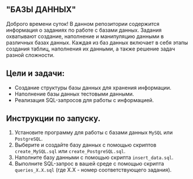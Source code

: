 ## "БАЗЫ ДАННЫХ"
Доброго времени суток! В данном репозитории содержится информация о заданиях по работе с базами данных.
Задания охватывают создание, наполнение и манипуляцию данными в различных базах данных.
Каждая из баз данных включает в себя этапы создания таблиц, наполнения их данными, а также решение задач разной сложности.
## Цели и задачи:
- Создание структуры базы данных для хранения информации.
- Наполнение базы данных тестовыми данными.
- Реализация SQL-запросов для работы с информацией.
## Инструкции по запуску.
1. Установите программу для работы с базами данных `MySQL` или `PostgreSQL`.
2. Выберите и создайте базу данных с помощью скриптов `create_MySQL.sql` или `create_PostgreSQL.sql`.
3. Наполните базу данными с помощью скрипта `insert_data.sql`.
4. Выполните SQL-запрос в вашей среде с помощью скрипта `queries_X.X.sql` (где X.X - номер соответствующего задания).
